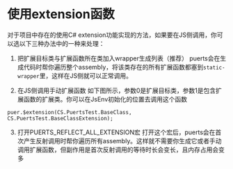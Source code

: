 # 使用extension函数
对于项目中存在的使用C# extension功能实现的方法，如果要在JS侧调用，你可以选以下三种办法中的一种来处理：

1. 把扩展目标类与扩展函数所在类加入wrapper生成列表（推荐）
puerts会在生成代码时帮你遍历整个assembly，将该类存在的所有扩展函数都塞到`static-wrapper`里，这样在JS侧就可以正常调用。

2. 在JS侧调用手动扩展函数
如下图所示，参数0是扩展目标类，参数1是包含扩展函数的扩展类。你可以在JsEnv初始化的位置去调用这个函数
```
puer.$extension(CS.PuertsTest.BaseClass, CS.PuertsTest.BaseClassExtension);
```

3. 打开PUERTS_REFLECT_ALL_EXTENSION宏
打开这个宏后，puerts会在首次产生反射调用时帮你遍历所有assembly。这样就不需要你生成它或者手动调用扩展函数，但副作用是首次反射调用的等待时长会变长，且内存占用会变多